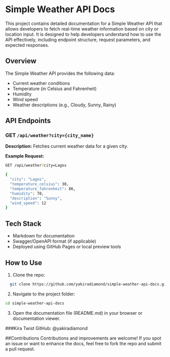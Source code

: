 #  Simple Weather API Docs

This project contains detailed documentation for a Simple Weather API that allows developers to fetch real-time weather information based on city or location input. It is designed to help developers understand how to use the API effectively, including endpoint structure, request parameters, and expected responses.

##  Overview

The Simple Weather API provides the following data:
- Current weather conditions
- Temperature (in Celsius and Fahrenheit)
- Humidity
- Wind speed
- Weather descriptions (e.g., Cloudy, Sunny, Rainy)

##  API Endpoints

###  GET `/api/weather?city={city_name}`

**Description:** Fetches current weather data for a given city.

**Example Request:**
```bash
GET /api/weather?city=Lagos

{
  "city": "Lagos",
  "temperature_celsius": 30,
  "temperature_fahrenheit": 86,
  "humidity": 70,
  "description": "Sunny",
  "wind_speed": 12
}
```

## Tech Stack
- Markdown for documentation
- Swagger/OpenAPI format (if applicable)
- Deployed using GitHub Pages or local preview tools

##  How to Use
1.  Clone the repo:

```bash
  git clone https://github.com/yakiradiamond/simple-weather-api-docs.git
```
2. Navigate to the project folder:
```bash
cd simple-weather-api-docs
```
3. Open the documentation file (README.md) in your browser or documentation viewer.

###Kira Twist
GitHub: @yakiradiamond

##Contributions
Contributions and improvements are welcome! If you spot an issue or want to enhance the docs, feel free to fork the repo and submit a pull request.




